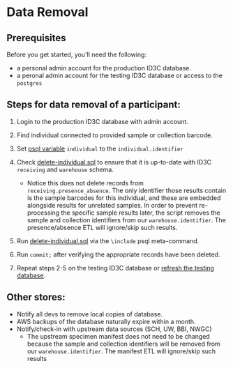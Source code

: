# Data Removal

## Prerequisites
Before you get started, you'll need the following:

* a personal admin account for the production ID3C database.
* a peronal admin account for the testing ID3C database or access to the `postgres`

## Steps for data removal of a participant:
1. Login to the production ID3C database with admin account.
1. Find individual connected to provided sample or collection barcode.
1. Set [psql variable](https://www.postgresql.org/docs/10/app-psql.html#APP-PSQL-VARIABLES) `individual` to the `individual.identifier`
1. Check [delete-individual.sql](./delete-individual.sql) to ensure that it is up-to-date with ID3C `receiving` and `warehouse` schema.

    * Notice this does not delete records from `receiving.presence_absence`. The only identifier those results contain is the sample barcodes for this individual, and these are embedded alongside results for unrelated samples. In order to prevent re-processing the specific sample results later, the script removes the sample and collection identifiers from our `warehouse.identifier`. The presence/absence ETL will ignore/skip such results.

1. Run [delete-individual.sql](./delete-individual.sql) via the `\include` psql meta-command.
1. Run `commit;` after verifying the appropriate records have been deleted.
1. Repeat steps 2-5 on the testing ID3C database or [refresh the testing database](https://github.com/seattleflu/backoffice/blob/master/dev/refresh-database).

## Other stores:
* Notify all devs to remove local copies of database.
* AWS backups of the database naturally expire within a month.
* Notify/check-in with upstream data sources (SCH, UW, BBI, NWGC)
    * The upstream specimen manifest does not need to be changed because the sample and collection identifiers will be removed from our `warehouse.identifier`. The manifest ETL will ignore/skip such results
